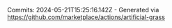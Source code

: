 Commits: 2024-05-21T15:25:16.142Z - Generated via https://github.com/marketplace/actions/artificial-grass
<br>
